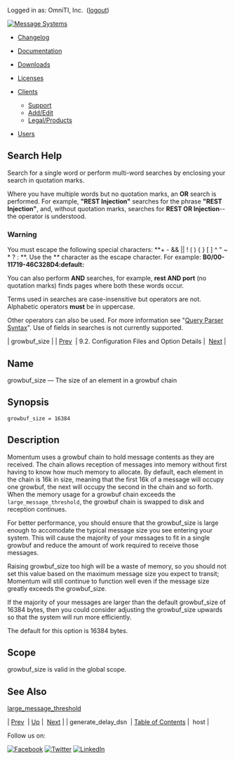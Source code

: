 Logged in as: OmniTI, Inc.  ([logout](https://support.messagesystems.com/logout.php))

[![Message Systems](https://support.messagesystems.com/images/ms-white205.png)](https://support.messagesystems.com/start.php) 

*   [Changelog](https://support.messagesystems.com/start.php?show=changelog)
*   [Documentation](https://support.messagesystems.com/docs/)
*   [Downloads](https://support.messagesystems.com/start.php)

*   [Licenses](https://support.messagesystems.com/license_summary.php)
*   <a href="">Clients</a>
    *   [Support](https://support.messagesystems.com/cs.php)
    *   [Add/Edit](https://support.messagesystems.com/edit_client.php)
    *   [Legal/Products](https://support.messagesystems.com/edit_products.php)
*   [Users](https://support.messagesystems.com/edit_customer.php)

## Search Help

Search for a single word or perform multi-word searches by enclosing your search in quotation marks.

Where you have multiple words but no quotation marks, an **OR** search is performed. For example, **"REST Injection"** searches for the phrase **"REST Injection"**, and, without quotation marks, searches for **REST OR Injection**--the operator is understood.

### Warning

You must escape the following special characters: **+ - && || ! ( ) { } [ ] ^ " ~ * ? : \**. Use the **\** character as the escape character. For example: **B0/00-11719-46C328D4\:default\:**

You can also perform **AND** searches, for example, **rest AND port** (no quotation marks) finds pages where both these words occur.

Terms used in searches are case-insensitive but operators are not. Alphabetic operators **must** be in uppercase.

Other operators can also be used. For more information see "[Query Parser Syntax](https://lucene.apache.org/core/old_versioned_docs/versions/3_0_0/queryparsersyntax.html)". Use of fields in searches is not currently supported.

| growbuf_size |
| [Prev](conf.ref.generate_delay_dsn.php)  | 9.2. Configuration Files and Option Details |  [Next](conf.ref.host.php) |

<a name="conf.ref.growbuf_size"></a>
## Name

growbuf_size — The size of an element in a growbuf chain

## Synopsis

`growbuf_size = 16384`

<a name="idp9719472"></a>
## Description

Momentum uses a growbuf chain to hold message contents as they are received. The chain allows reception of messages into memory without first having to know how much memory to allocate. By default, each element in the chain is 16k in size, meaning that the first 16k of a message will occupy one growbuf, the next will occupy the second in the chain and so forth. When the memory usage for a growbuf chain exceeds the `large_message_threshold`, the growbuf chain is swapped to disk and reception continues.

For better performance, you should ensure that the growbuf_size is large enough to accomodate the typical message size you see entering your system. This will cause the majority of your messages to fit in a single growbuf and reduce the amount of work required to receive those messages.

Raising growbuf_size too high will be a waste of memory, so you should not set this value based on the maximum message size you expect to transit; Momentum will still continue to function well even if the message size greatly exceeds the growbuf_size.

If the majority of your messages are larger than the default growbuf_size of 16384 bytes, then you could consider adjusting the growbuf_size upwards so that the system will run more efficiently.

The default for this option is 16384 bytes.

<a name="idp9724848"></a>
## Scope

growbuf_size is valid in the global scope.

<a name="idp9726480"></a>
## See Also

[large_message_threshold](conf.ref.large_message_threshold.php "large_message_threshold")

| [Prev](conf.ref.generate_delay_dsn.php)  | [Up](conf.ref.files.php) |  [Next](conf.ref.host.php) |
| generate_delay_dsn  | [Table of Contents](index.php) |  host |

Follow us on:

[![Facebook](https://support.messagesystems.com/images/icon-facebook.png)](http://www.facebook.com/messagesystems) [![Twitter](https://support.messagesystems.com/images/icon-twitter.png)](http://twitter.com/#!/MessageSystems) [![LinkedIn](https://support.messagesystems.com/images/icon-linkedin.png)](http://www.linkedin.com/company/message-systems)